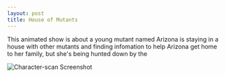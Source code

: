 ```yaml
---
layout: post
title: House of Mutants
---
```

This animated show is about a young mutant named Arizona is staying in a house with other mutants and finding infomation to help Arizona get home to her family, but she's being hunted down by the 

![Character-scan Screenshot]({{site.baseurl}}/images/2018-06-20-character-scan.png "Character-scan Screenshot")
